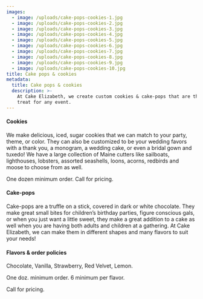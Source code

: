 ```yaml
---
images:
  - image: /uploads/cake-pops-cookies-1.jpg
  - image: /uploads/cake-pops-cookies-2.jpg
  - image: /uploads/cake-pops-cookies-3.jpg
  - image: /uploads/cake-pops-cookies-4.jpg
  - image: /uploads/cake-pops-cookies-5.jpg
  - image: /uploads/cake-pops-cookies-6.jpg
  - image: /uploads/cake-pops-cookies-7.jpg
  - image: /uploads/cake-pops-cookies-8.jpg
  - image: /uploads/cake-pops-cookies-9.jpg
  - image: /uploads/cake-pops-cookies-10.jpg
title: Cake pops & cookies
metadata:
  title: Cake pops & cookies
  description: >-
    At Cake Elizabeth, we create custom cookies & cake-pops that are the perfect
    treat for any event.
---
```


#### Cookies

We make delicious, iced, sugar cookies that we can match to your party, theme, or color. They can also be customized to be your wedding favors with a thank you, a monogram, a wedding cake, or even a bridal gown and tuxedo! We have a large collection of Maine cutters like sailboats, lighthouses, lobsters, assorted seashells, loons, acorns, redbirds and moose to choose from as well.

One dozen minimum order.
Call for pricing.

#### Cake-pops

Cake-pops are a truffle on a stick, covered in dark or white chocolate. They make great small bites for children’s birthday parties, figure conscious gals, or when you just want a little sweet, they make a great addition to a cake as well when you are having both adults and children at a gathering. At Cake Elizabeth, we can make them in different shapes and many flavors to suit your needs!

#### Flavors & order policies

Chocolate, Vanilla, Strawberry, Red Velvet, Lemon.

One doz. minimum order. 6 minimum per flavor.

Call for pricing.
